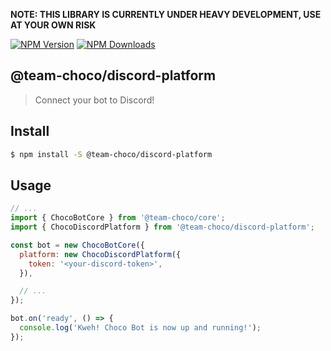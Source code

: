 **NOTE: THIS LIBRARY IS CURRENTLY UNDER HEAVY DEVELOPMENT, USE AT YOUR OWN RISK**

[![NPM Version][npm-version-image]][npm-url]
[![NPM Downloads][npm-downloads-image]][npm-url]

## @team-choco/discord-platform

> Connect your bot to Discord!

## Install

```sh
$ npm install -S @team-choco/discord-platform
```

## Usage

```js
// ...
import { ChocoBotCore } from '@team-choco/core';
import { ChocoDiscordPlatform } from '@team-choco/discord-platform';

const bot = new ChocoBotCore({
  platform: new ChocoDiscordPlatform({
    token: '<your-discord-token>',
  }),

  // ...
});

bot.on('ready', () => {
  console.log('Kweh! Choco Bot is now up and running!');
});
```

[npm-version-image]: https://img.shields.io/npm/v/@team-choco/discord-platform.svg?style=flat
[npm-downloads-image]: https://img.shields.io/npm/dm/@team-choco/discord-platform.svg?style=flat
[npm-url]: https://npmjs.org/package/@team-choco/discord-platform
